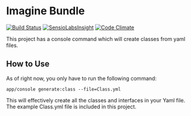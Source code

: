 Imagine Bundle
========

[![Build Status](https://api.shippable.com/projects/54f27f7b5ab6cc13528fd49d/badge?branchName=master)](https://app.shippable.com/projects/54f27f7b5ab6cc13528fd49d/builds/latest) [![SensioLabsInsight](https://insight.sensiolabs.com/projects/de432dc1-43ff-4228-b4db-30b244241724/mini.png)](https://insight.sensiolabs.com/projects/de432dc1-43ff-4228-b4db-30b244241724)
[![Code Climate](https://codeclimate.com/github/jdgriffith/CodeGod/badges/gpa.svg)](https://codeclimate.com/github/jdgriffith/CodeGod)

This project has a console command which will create classes from yaml files.

How to Use
----------

As of right now, you only have to run the following command:

```
app/console generate:class --file=Class.yml
```

This will effectively create all the classes and interfaces in your Yaml file. The example Class.yml file is included in this project.



